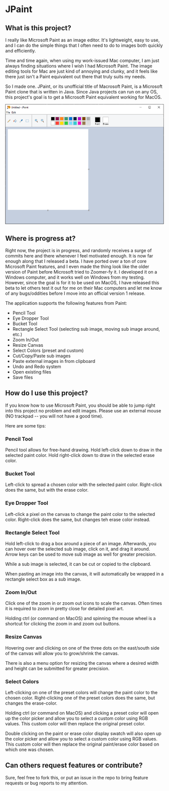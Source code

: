 # JPaint

## What is this project?

I really like Microsoft Paint as an image editor.
It's lightweight, easy to use, and I can do the simple things that I often need to do to images both quickly and efficiently.

Time and time again, when using my work-issued Mac computer, I am just always finding situations where I wish I had Microsoft Paint.
The image editing tools for Mac are just kind of annoying and clunky, and it feels like there just isn't a Paint equivalent out there that truly suits my needs.

So I made one.
JPaint, or its unofficial title of Macrosoft Paint, is a Microsoft Paint clone that is written in Java.
Since Java projects can run on any OS, this project's goal is to get a Microsoft Paint equivalent working for MacOS.

![app-image.png](Assets/app-image.png)

## Where is progress at?

Right now, the project is in progress, and randomly receives a surge of commits here and there whenever I feel motivated enough.
It is now far enough along that I released a beta.
I have ported over a ton of core Microsoft Paint features, and I even made the thing look like the older version of Paint before Microsoft tried to Zoomer-fy it.
I developed it on a Windows computer, and it works well on Windows from my testing.
However, since the goal is for it to be used on MacOS, I have released this beta to let others test it out for me on their Mac computers and let me know of any bugs/oddities before I move into an official version 1 release.

The application supports the following features from Paint:
- Pencil Tool
- Eye Dropper Tool
- Bucket Tool
- Rectangle Select Tool (selecting sub image, moving sub image around, etc.)
- Zoom In/Out
- Resize Canvas
- Select Colors (preset and custom)
- Cut/Copy/Paste sub images
- Paste external images in from clipboard
- Undo and Redo system
- Open existing files
- Save files

## How do I use this project?

If you know how to use Microsoft Paint, you should be able to jump right into this project no problem and edit images.
Please use an external mouse (NO trackpad -- you will not have a good time).

Here are some tips:

### Pencil Tool

Pencil tool allows for free-hand drawing. 
Hold left-click down to draw in the selected paint color.
Hold right-click down to draw in the selected erase color.

### Bucket Tool

Left-click to spread a chosen color with the selected paint color.
Right-click does the same, but with the erase color.

### Eye Dropper Tool

Left-click a pixel on the canvas to change the paint color to the selected color.
Right-click does the same, but changes teh erase color instead.

### Rectangle Select Tool

Hold left-click to drag a box around a piece of an image.
Afterwards, you can hover over the selected sub image, click on it, and drag it around.
Arrow keys can be used to move sub image as well for greater precision.

While a sub image is selected, it can be cut or copied to the clipboard.

When pasting an image into the canvas, it will automatically be wrapped in a rectangle select box as a sub image.

### Zoom In/Out

Click one of the zoom in or zoom out icons to scale the canvas.
Often times it is required to zoom in pretty close for detailed pixel art.

Holding ctrl (or command on MacOS) and spinning the mouse wheel is a shortcut for clicking the zoom in and zoom out buttons.

### Resize Canvas

Hovering over and clicking on one of the three dots on the east/south side of the canvas will allow you to grow/shrink the canvas.

There is also a menu option for resizing the canvas where a desired width and height can be submitted for greater precision.

### Select Colors

Left-clicking on one of the preset colors will change the paint color to the chosen color.
Right-clicking one of the preset colors does the same, but changes the erase-color.

Holding ctrl (or command on MacOS) and clicking a preset color will open up the color picker and allow you to select a custom color using RGB values.
This custom color will then replace the original preset color.

Double clicking on the paint or erase color display swatch will also open up the color picker and allow you to select a custom color using RGB values.
This custom color will then replace the original paint/erase color based on which one was chosen.

## Can others request features or contribute?

Sure, feel free to fork this, or put an issue in the repo to bring feature requests or bug reports to my attention.